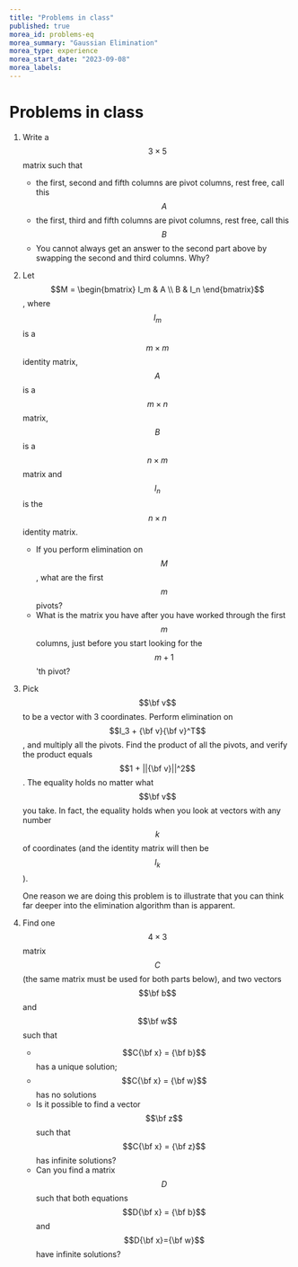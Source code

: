 ```yaml
---
title: "Problems in class"
published: true
morea_id: problems-eq
morea_summary: "Gaussian Elimination"
morea_type: experience
morea_start_date: "2023-09-08"
morea_labels:
---
```


# Problems in class

1. Write a $$3\times 5$$ matrix such that
   * the first, second and fifth columns are pivot columns, rest free, call this $$A$$
   * the first, third and fifth columns are pivot columns, rest free, call this $$B$$
   * You cannot always get an answer to the second part above by swapping the second and third columns. Why?

2. Let $$M = \begin{bmatrix} I_m & A \\ B & I_n \end{bmatrix}$$, where
   $$I_m$$ is a $$m\times m$$ identity matrix, $$A$$ is a $$m\times
   n$$ matrix, $$B$$ is a $$n\times m$$ matrix and $$I_n$$ is the
   $$n\times n$$ identity matrix.
	* If you perform elimination on $$M$$, what are the first $$m$$
pivots?
	* What is the matrix you have after you have worked through the first $$m$$ columns, just before you start looking for the $$m+1$$'th pivot?

3. Pick $$\bf v$$ to be a vector with 3 coordinates. Perform
   elimination on $$I_3 + {\bf v}{\bf v}^T$$, and multiply all the
   pivots. Find the product of all the pivots, and verify the product
   equals $$1 + ||{\bf v}||^2$$. The equality holds no matter what
   $$\bf v$$ you take. In fact, the equality holds when you look at
   vectors with any number $$k$$ of coordinates (and the identity
   matrix will then be $$I_k$$). 
   
   One reason we are doing this problem is to illustrate that you can think
   far deeper into the elimination algorithm than is apparent.
      
4. Find one $$4\times 3$$ matrix $$C$$ (the same matrix must be used
   for both parts below), and two vectors $$\bf b$$ and $$\bf w$$ such that
    * $$C{\bf x} = {\bf b}$$ has a unique solution;
    * $$C{\bf x} = {\bf w}$$ has no solutions
    * Is it possible to find a vector $$\bf z$$ such that $$C{\bf x} = {\bf z}$$ has infinite solutions?
	* Can you find a matrix $$D$$ such that both equations $$D{\bf x} = {\bf b}$$ and $$D{\bf x}={\bf w}$$ have infinite solutions?
   
